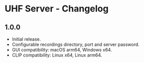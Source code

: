 # UHF Server - Changelog

## 1.0.0

- Initial release.
- Configurable recordings directory, port and server password.
- GUI compatibility: macOS arm64, Windows x64.
- CLIP compatibility: Linux x64, Linux arm64.
